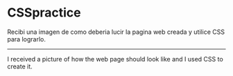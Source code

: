 # CSSpractice

Recibi una imagen de como deberia lucir la pagina web creada y utilice CSS para lograrlo.

______________________________________________________________________________________

I received a picture of how the web page should look like and I used CSS to create it.
